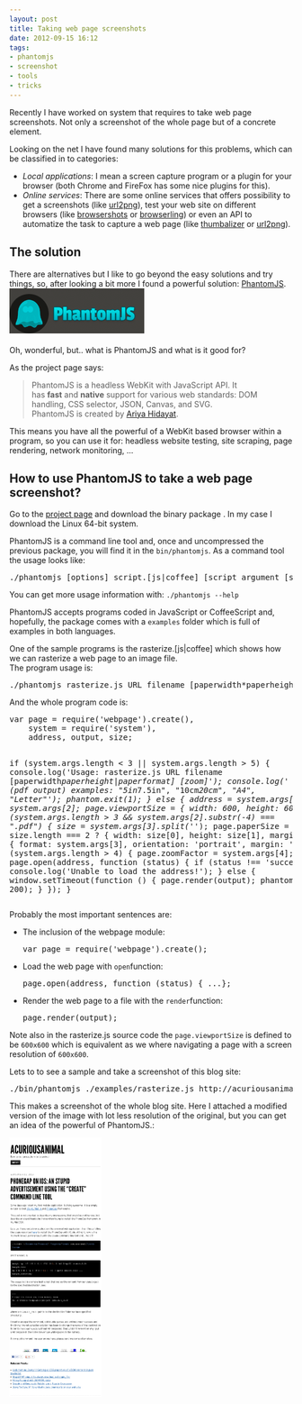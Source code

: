 ```yaml
---
layout: post
title: Taking web page screenshots
date: 2012-09-15 16:12
tags:
- phantomjs
- screenshot
- tools
- tricks
---
```

Recently I have worked on system that requires to take web page screenshots. Not only a screenshot of the whole page but of a concrete element.

Looking on the net I have found many solutions for this problems, which can be classified in to categories:
<ul>
<li><em>Local applications</em>: I mean a screen capture program or a plugin for your browser (both Chrome and FireFox has some nice plugins for this).</li>
<li><em>Online services</em>: There are some online services that offers possibility to get a screenshots (like <a href="http://url2png.com/">url2png</a>), test your web site on different browsers (like <a href="http://browsershots.org/">browsershots</a> or <a href="https://browserling.com/">browserling</a>) or even an API to automatize the task to capture a web page (like <a href="http://www.thumbalizr.com/">thumbalizer</a> or <a href="http://url2png.com/">url2png</a>).</li>
</ul>
<h2>The solution</h2>
<p>There are alternatives but I like to go beyond the easy solutions and try things, so, after looking a bit more I found a powerful solution: <a href="http://phantomjs.org/">PhantomJS</a>.<a style="color: #ff4b33; line-height: 24px;" href="./images/2012/09/phantomjs-logo.png"><img class="size-full wp-image-877 alignnone" title="phantomjs-logo" src="./images/phantomjs-logo.png" alt="" width="240" height="80" /></a></p>
<p>Oh, wonderful, but.. what is PhantomJS and what is it good for?</p>
<p>As the project page says:</p>
<blockquote><p>PhantomJS is a headless WebKit with JavaScript API. It has <strong>fast</strong> and <strong>native</strong> support for various web standards: DOM handling, CSS selector, JSON, Canvas, and SVG.<br />
PhantomJS is created by <a href="http://twitter.com/AriyaHidayat">Ariya Hidayat</a>.</p></blockquote>
<p>This means you have all the powerful of a WebKit based browser within a program, so you can use it for: headless website testing, site scraping, page rendering, network monitoring, ...</p>
<h2>How to use PhantomJS to take a web page screenshot?</h2>
<p>Go to the <a href="http://phantomjs.org/download.html">project page</a> and download the binary package . In my case I download the Linux 64-bit system.</p>
<p>PhantomJS is a command line tool and, once and uncompressed the previous package, you will find it in the <code>bin/phantomjs</code>. As a command tool the usage looks like:</p>
<pre class="prettyprint">./phantomjs [options] script.[js|coffee] [script argument [script argument ...]]</pre>
<p>You can get more usage information with: <code>./phantomjs --help</code></p>
<p>PhantomJS accepts programs coded in JavaScript or CoffeeScript and, hopefully, the package comes with a <code>examples</code> folder which is full of examples in both languages.</p>
<p>One of the sample programs is the rasterize.[js|coffee] which shows how we can rasterize a web page to an image file.<br />
The program usage is:</p>
<pre class="prettyprint">./phantomjs rasterize.js URL filename [paperwidth*paperheight|paperformat] [zoom]</pre>
<p>And the whole program code is:</p>
<pre class="prettyprint">var page = require('webpage').create(),
    system = require('system'),
    address, output, size;

if (system.args.length &lt; 3 || system.args.length &gt; 5) {
    console.log('Usage: rasterize.js URL filename [paperwidth*paperheight|paperformat] [zoom]');
    console.log('  paper (pdf output) examples: "5in*7.5in", "10cm*20cm", "A4", "Letter"');
    phantom.exit(1);
} else {
    address = system.args[1];
    output = system.args[2];
    page.viewportSize = { width: 600, height: 600 };
    if (system.args.length &gt; 3 &amp;&amp; system.args[2].substr(-4) === ".pdf") {
        size = system.args[3].split('*');
        page.paperSize = size.length === 2 ? { width: size[0], height: size[1], margin: '0px' }
                                           : { format: system.args[3], orientation: 'portrait', margin: '1cm' };
    }
    if (system.args.length &gt; 4) {
        page.zoomFactor = system.args[4];
    }
    page.open(address, function (status) {
        if (status !== 'success') {
            console.log('Unable to load the address!');
        } else {
            window.setTimeout(function () {
                page.render(output);
                phantom.exit();
            }, 200);
        }
    });
}</pre>
<p>Probably the most important sentences are:</p>
<ul>
<li>The inclusion of the webpage module:
<pre class="prettyprint">var page = require('webpage').create();</pre>
</li>
<li>Load the web page with <code>open</code>function:
<pre class="prettyprint">page.open(address, function (status) { ...};</pre>
</li>
<li>Render the web page to a file with the <code>render</code>function:
<pre class="prettyprint">page.render(output);</pre>
</li>
</ul>
<p>Note also in the rasterize.js source code the <code>page.viewportSize</code> is defined to be <code>600x600</code> which is equivalent as we where navigating a page with a screen resolution of <code>600x600</code>.</p>
<p>Lets to to see a sample and take a screenshot of this blog site:</p>
<pre class="prettyprint">./bin/phantomjs ./examples/rasterize.js http://acuriousanimal.com/blog acanimal_blog.png</pre>
<p>This makes a screenshot of the whole blog site. Here I attached a modified version of the image with lot less resolution of the original, but you can get an idea of the powerful of PhantomJS.:</p>
<p><img class="aligncenter size-full wp-image-890" title="acanimal_blog_little" src="./images/acanimal_blog_little.png" alt="" width="164" height="460" /></p>
<div>
</div>
